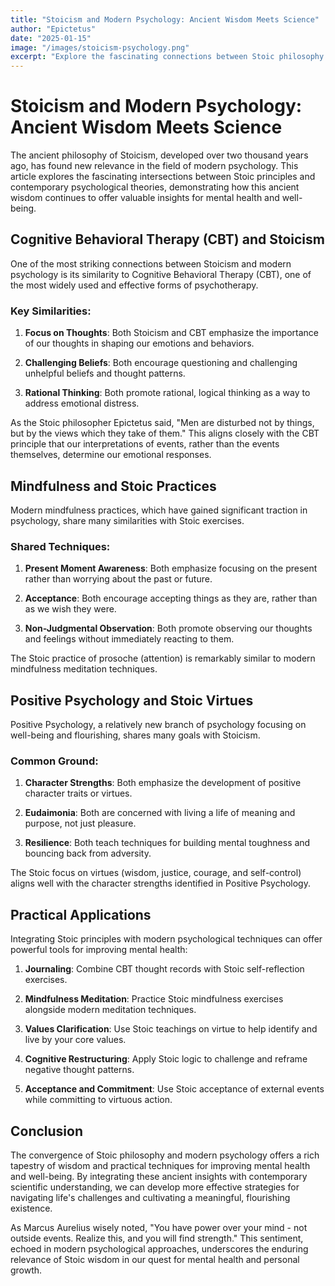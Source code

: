 ```yaml
---
title: "Stoicism and Modern Psychology: Ancient Wisdom Meets Science"
author: "Epictetus"
date: "2025-01-15"
image: "/images/stoicism-psychology.png"
excerpt: "Explore the fascinating connections between Stoic philosophy and modern psychological theories, and how they can be applied for better mental health."
---
```


# Stoicism and Modern Psychology: Ancient Wisdom Meets Science

The ancient philosophy of Stoicism, developed over two thousand years ago, has found new relevance in the field of modern psychology. This article explores the fascinating intersections between Stoic principles and contemporary psychological theories, demonstrating how this ancient wisdom continues to offer valuable insights for mental health and well-being.

## Cognitive Behavioral Therapy (CBT) and Stoicism

One of the most striking connections between Stoicism and modern psychology is its similarity to Cognitive Behavioral Therapy (CBT), one of the most widely used and effective forms of psychotherapy.

### Key Similarities:

1. **Focus on Thoughts**: Both Stoicism and CBT emphasize the importance of our thoughts in shaping our emotions and behaviors.

2. **Challenging Beliefs**: Both encourage questioning and challenging unhelpful beliefs and thought patterns.

3. **Rational Thinking**: Both promote rational, logical thinking as a way to address emotional distress.

As the Stoic philosopher Epictetus said, "Men are disturbed not by things, but by the views which they take of them." This aligns closely with the CBT principle that our interpretations of events, rather than the events themselves, determine our emotional responses.

## Mindfulness and Stoic Practices

Modern mindfulness practices, which have gained significant traction in psychology, share many similarities with Stoic exercises.

### Shared Techniques:

1. **Present Moment Awareness**: Both emphasize focusing on the present rather than worrying about the past or future.

2. **Acceptance**: Both encourage accepting things as they are, rather than as we wish they were.

3. **Non-Judgmental Observation**: Both promote observing our thoughts and feelings without immediately reacting to them.

The Stoic practice of prosoche (attention) is remarkably similar to modern mindfulness meditation techniques.

## Positive Psychology and Stoic Virtues

Positive Psychology, a relatively new branch of psychology focusing on well-being and flourishing, shares many goals with Stoicism.

### Common Ground:

1. **Character Strengths**: Both emphasize the development of positive character traits or virtues.

2. **Eudaimonia**: Both are concerned with living a life of meaning and purpose, not just pleasure.

3. **Resilience**: Both teach techniques for building mental toughness and bouncing back from adversity.

The Stoic focus on virtues (wisdom, justice, courage, and self-control) aligns well with the character strengths identified in Positive Psychology.

## Practical Applications

Integrating Stoic principles with modern psychological techniques can offer powerful tools for improving mental health:

1. **Journaling**: Combine CBT thought records with Stoic self-reflection exercises.

2. **Mindfulness Meditation**: Practice Stoic mindfulness exercises alongside modern meditation techniques.

3. **Values Clarification**: Use Stoic teachings on virtue to help identify and live by your core values.

4. **Cognitive Restructuring**: Apply Stoic logic to challenge and reframe negative thought patterns.

5. **Acceptance and Commitment**: Use Stoic acceptance of external events while committing to virtuous action.

## Conclusion

The convergence of Stoic philosophy and modern psychology offers a rich tapestry of wisdom and practical techniques for improving mental health and well-being. By integrating these ancient insights with contemporary scientific understanding, we can develop more effective strategies for navigating life's challenges and cultivating a meaningful, flourishing existence.

As Marcus Aurelius wisely noted, "You have power over your mind - not outside events. Realize this, and you will find strength." This sentiment, echoed in modern psychological approaches, underscores the enduring relevance of Stoic wisdom in our quest for mental health and personal growth.

